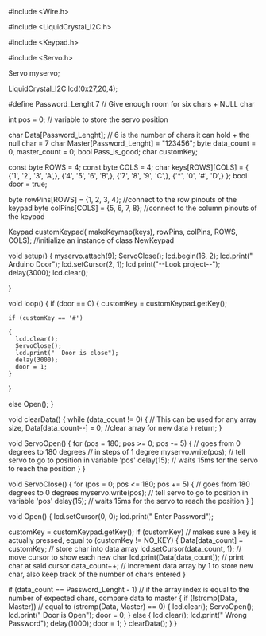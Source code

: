 #include <Wire.h>

#include <LiquidCrystal_I2C.h>

#include <Keypad.h>

#include <Servo.h>

Servo myservo;

LiquidCrystal_I2C lcd(0x27,20,4);

#define Password_Lenght 7 // Give enough room for six chars + NULL char

int pos = 0;    // variable to store the servo position

char Data[Password_Lenght]; // 6 is the number of chars it can hold + the null char = 7
char Master[Password_Lenght] = "123456";
byte data_count = 0, master_count = 0;
bool Pass_is_good;
char customKey;

const byte ROWS = 4;
const byte COLS = 4;
char keys[ROWS][COLS] = {
  {'1', '2', '3', 'A',},
  {'4', '5', '6', 'B',},
  {'7', '8', '9', 'C',},
  {'*', '0', '#', 'D',}
};
bool door = true;

byte rowPins[ROWS] = {1, 2, 3, 4}; //connect to the row pinouts of the keypad
byte colPins[COLS] = {5, 6, 7, 8}; //connect to the column pinouts of the keypad

Keypad customKeypad( makeKeymap(keys), rowPins, colPins, ROWS, COLS); //initialize an instance of class NewKeypad

void setup()
{
  myservo.attach(9);
  ServoClose();
  lcd.begin(16, 2);
  lcd.print(" Arduino Door");
  lcd.setCursor(2, 1);
  lcd.print("--Look project--");
  delay(3000);
  lcd.clear();

}

void loop()
{
  if (door == 0)
  {
    customKey = customKeypad.getKey();

    if (customKey == '#')

    {
      lcd.clear();
      ServoClose();
      lcd.print("  Door is close");
      delay(3000);
      door = 1;
    }
  }

  else Open();
}

void clearData()
{
  while (data_count != 0)
  { // This can be used for any array size,
    Data[data_count--] = 0; //clear array for new data
  }
  return;
}

void ServoOpen()
{
  for (pos = 180; pos >= 0; pos -= 5) { // goes from 0 degrees to 180 degrees
    // in steps of 1 degree
    myservo.write(pos);              // tell servo to go to position in variable 'pos'
    delay(15);                       // waits 15ms for the servo to reach the position
  }
}

void ServoClose()
{
  for (pos = 0; pos <= 180; pos += 5) { // goes from 180 degrees to 0 degrees
    myservo.write(pos);              // tell servo to go to position in variable 'pos'
    delay(15);                       // waits 15ms for the servo to reach the position
  }
}

void Open()
{
  lcd.setCursor(0, 0);
  lcd.print(" Enter Password");
  
  customKey = customKeypad.getKey();
  if (customKey) // makes sure a key is actually pressed, equal to (customKey != NO_KEY)
  {
    Data[data_count] = customKey; // store char into data array
    lcd.setCursor(data_count, 1); // move cursor to show each new char
    lcd.print(Data[data_count]); // print char at said cursor
    data_count++; // increment data array by 1 to store new char, also keep track of the number of chars entered
  }

  if (data_count == Password_Lenght - 1) // if the array index is equal to the number of expected chars, compare data to master
  {
    if (!strcmp(Data, Master)) // equal to (strcmp(Data, Master) == 0)
    {
      lcd.clear();
      ServoOpen();
      lcd.print("  Door is Open");
      door = 0;
    }
    else
    {
      lcd.clear();
      lcd.print("  Wrong Password");
      delay(1000);
      door = 1;
    }
    clearData();
  }
}
